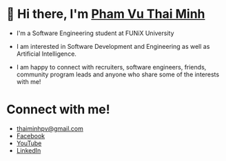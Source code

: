 # 👋 Hi there, I'm [Pham Vu Thai Minh](https://thaiminhpv.github.io/)

- I'm a Software Engineering student at FUNiX University

- I am interested in Software Development and Engineering as well as Artificial Intelligence.

- I am happy to connect with recruiters, software engineers, friends, community program leads and anyone who share some of the interests with me!

# Connect with me!

- [thaiminhpv@gmail.com](mailto:thaiminhpv@gmail.com)
- [Facebook](https://www.facebook.com/thaiminhpv/)
- [YouTube](https://www.youtube.com/channel/UCJqTRDGV26X9NLCFAH_5PPA)
- [LinkedIn](https://www.linkedin.com/in/thaiminhpv/)
